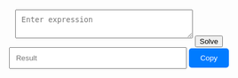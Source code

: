 <html lang="en">
<head>
<meta charset="UTF-8">
<meta name="viewport" content="width=device-width, initial-scale=1.0">
<title>Expression Solver</title>
<style>
    .container {
        margin: 20px auto;
        max-width: 400px;
        text-align: center;
    }
    #expression {
        width: 80%;
        padding: 10px;
        margin-bottom: 10px;
    }
    #result {
        width: 80%;
        padding: 10px;
        margin-bottom: 10px;
    }
    #copyBtn {
        padding: 10px 20px;
        background-color: #007bff;
        color: white;
        border: none;
        border-radius: 5px;
        cursor: pointer;
    }
</style>
</head>
<body>
<div class="container">
    <textarea id="expression" placeholder="Enter expression"></textarea>
    <button onclick="solveAndCopy()">Solve</button><br>
    <input type="text" id="result" placeholder="Result" readonly>
    <button onclick="copyResult()" id="copyBtn">Copy</button>
</div>

<script>
function solveExpression(expression) {
    try {
        let result = eval(expression);
        if (result % 1 === 0) {
            return result.toString();
        } else {
            return result.toFixed(2);
        }
    } catch (error) {
        return error.toString();
    }
}

function solveAndCopy() {
    let expression = document.getElementById("expression").value;
    let expressionCleaned = expression.replace(/,/g, '.').replace(/av/g, '').replace(/til/g, '').replace(/%/g, '/100').replace(/−/g, '-').replace(/⋅/g, '').replace(/:/g, '/').replace(/\?/g, '').replace(/[a-zA-Z]/g, '');
    let result = solveExpression(expressionCleaned);
    document.getElementById("result").value = result;
}

function copyResult() {
    let resultField = document.getElementById("result");
    resultField.select();
    document.execCommand("copy");
    alert("Result copied to clipboard: " + resultField.value);
}
</script>
</body>
</html>
